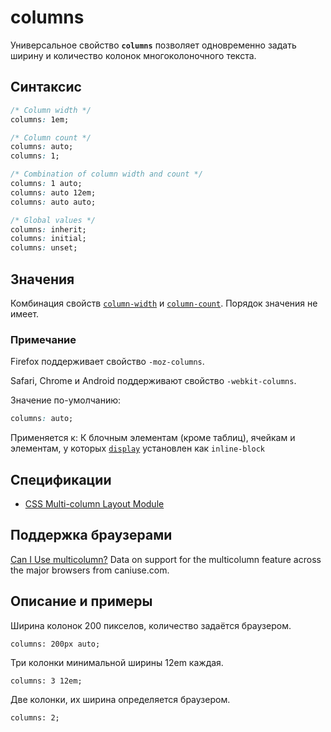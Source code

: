 # columns

Универсальное свойство **`columns`** позволяет одновременно задать ширину и количество колонок многоколоночного текста.

## Синтаксис

```css
/* Column width */
columns: 1em;

/* Column count */
columns: auto;
columns: 1;

/* Combination of column width and count */
columns: 1 auto;
columns: auto 12em;
columns: auto auto;

/* Global values */
columns: inherit;
columns: initial;
columns: unset;
```

## Значения

Комбинация свойств [`column-width`](column-width.md) и [`column-count`](column-count.md). Порядок значения не имеет.

### Примечание

Firefox поддерживает свойство `-moz-columns`.

Safari, Chrome и Android поддерживают свойство `-webkit-columns`.

Значение по-умолчанию:

```css
columns: auto;
```

Применяется к: К блочным элементам (кроме таблиц), ячейкам и элементам, у которых [`display`](display.md) установлен как `inline-block`

## Спецификации

- [CSS Multi-column Layout Module](http://dev.w3.org/csswg/css3-multicol/#columns)

## Поддержка браузерами

<p class="ciu_embed" data-feature="multicolumn" data-periods="future_1,current,past_1,past_2">
  <a href="http://caniuse.com/#feat=multicolumn">Can I Use multicolumn?</a> Data on support for the multicolumn feature across the major browsers from caniuse.com.
</p>

## Описание и примеры

Ширина колонок 200 пикселов, количество задаётся браузером.

```
columns: 200px auto;
```

Три колонки минимальной ширины 12em каждая.

```
columns: 3 12em;
```

Две колонки, их ширина определяется браузером.

```
columns: 2;
```
